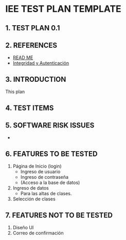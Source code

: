 
# IEE TEST PLAN TEMPLATE

## 1.  TEST PLAN 0.1

## 2. REFERENCES
* [READ ME](https://github.com/Ingenieria-de-Software-2021-ITAM/La-Chaviza/blob/main/README.md)
* [Integridad y Autenticación](https://github.com/Ingenieria-de-Software-2021-ITAM/La-Chaviza/blob/main/Integridad%26Autenticaci%C3%B3n.md) 

## 3. INTRODUCTION
This plan 

## 4.  TEST ITEMS 


## 5. SOFTWARE RISK ISSUES
-

## 6. FEATURES TO BE TESTED 
1. Página de Inicio (login)
    * Ingreso de usuario
    * Ingreso de contraseña 
    * (Acceso a la base de datos) 
3. Ingreso de datos 
    * Para las altas de clases. 
5. Selección de clases

## 7. FEATURES NOT TO BE TESTED
1. Diseño UI
2. Correo de confirmación
